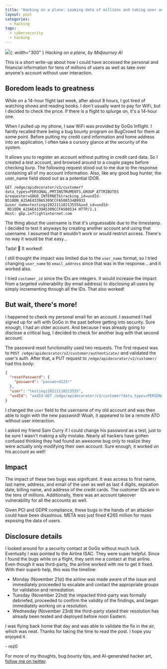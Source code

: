 ```yaml
---
title: "Hacking on a plane: Leaking data of millions and taking over any account"
layout: post
categories:
  - hacking
tags:
  - cybersecurity
  - hacking
---
```


![](https://i.imgur.com/6u4iy7e.png){: width="300" }
*Hacking on a plane, by Midjourney AI*

This is a short write-up about how I could have accessed the personal and financial information for tens of millions of users as well as take over anyone's account without user interaction. 

## Boredom leads to greatness

While on a 14-hour flight last week, after about 8 hours, I got tired of watching shows and reading books. I don't usually want to pay for WiFi, but I decided to check the price. If there is a flight to splurge on, it's a 14-hour one. 

When I pulled up my phone, I saw WiFi was provided by GoGo Inflight. I faintly recalled there being a bug bounty program on BugCrowd for them at some point. Before putting my credit card information and home address into an application, I often take a cursory glance at the security of the system. 

It allows you to register an account without putting in credit card data. So I created a test account, and browsed around to a couple pages before checking burp. The following request stood out to me due to the response containing all of my account information. Also, like any good bug hunter, the user_name field stood out as a potential IDOR.

```
GET /edge/apidecorator/v3/customer?data_types=PERSONAL,PMTINSTRUMENTS,GROUP_ATTRIBUTES
&requester=GOGO_INTERNET&tracking_id=uxdId-N510DN_A25AE4339A5309CCFA508534B9933
&user_name=testingz20221118213555&uxd_id=uxdId-_N510DN_A25AE4339A5309CCFA508534 HTTP/1.1
Host: gbp.inflightinternet.com
```

The thing about the username is that it's unguessable due to the timestamp. I decided to test it anyways by creating another account and using that username. I assumed that it wouldn't work or would restrict access. There's no way it would be that easy...

Tada! 🎉 It worked!

I still thought the impact was limited due to the `user_name` format, so I tried changing `user_name` to `email_address` since that was in the response... and it worked also. 

I tried `customer_id` since the IDs are integers. It would increase the impact from a targeted vulnerability (by email address) to disclosing all users by simply incrementing through all the IDs. That also worked!

## But wait, there's more!

I happened to check my personal email for an account. I assumed I had signed up for wifi with GoGo in the past before getting into security. Sure enough, I had an older account. And because I was already going to disclose a critical bug, I decided to check for another bug with that second account.

The password reset functionality used two requests. The first request was to 
`POST /edge/apidecorator/v2/customer/authenticate/` and validated the user's auth. After that, a PUT request to `/edge/apidecorator/v2/customer/` had this body:

```json
{
  "resetPassword": {
    "password": "password123!"
  },
  "user": "testingz20221118213555",
  "uxdId": "uxdId-GET /edge/apidecorator/v3/customer?data_types=PERSONAL,PMTINSTRUMENTS,GROUP_ATTRIBUTES&requester=GOGO_INTERNET&tracking_id=uxdId-N510DN_A25AE4339A5309CCFA508534B99332B0_1668735922_0avmL6L5q&user_name=testingz20221118213555&uxd_id=uxdId-_N510DN_A25AE4339A5309CCFA508534B99332B0_1668735922_0avmL6L5q HTTP/1.1_N510DN_A25AE4339A5309CCFA508534B99332B0_1668735922_0avmL6L5q"
}
```

I changed the `user` field to the username of my old account and was then able to login with the new password! Woah, it appeared to be a remote ATO without user interaction. 

I asked my friend Sam Curry if I could change his password as a test, just to be sure I wasn't making a silly mistake. Nearly all hackers have gotten confused thinking they had found an awesome bug only to realize they were actually only modifying their own account. Sure enough, it worked on his account as well!

## Impact

The impact of these two bugs was signifcant. It was access to first name, last name, address, and email of the user as well as last 4 digits, expiration date, billing name, and address of the credit cards. The customer IDs are in the tens of millions. Additionally, there was an account takeover vulnerability for all the accounts as well. 

Given PCI and GDPR compliance, these bugs in the hands of an attacker could have been disastrous. META was just fined €265 million for mass exposing the data of users. 

## Disclosure details

I looked around for a security contact at GoGo without much luck. Eventually I was pointed to the Airline ISAC. They were super helpful. Since I found the bugs while on a flight, they sent me a contact at that airline. Even though it was third-party, the airline worked with me to get it fixed. With their superb help, this was the timeline:

-  Monday (November 21st) the airline was made aware of the issue and immediately proceeded to escalate and contact the appropriate groups for validation and remediation.
-  Tuesday (November 22nd) the impacted third-party was formally debriefed, proceeded to confirm the validity of the findings, and began immediately working on a resolution.
-  Wednesday (November 23rd) the third-party stated their resolution has already been tested and deployed before noon Eastern.

I was flying back home that day and was able to validate the fix in the air, which was neat. Thanks for taking the time to read the post. I hope you enjoyed it. 

\- rez0


For more of my thoughts, bug bounty tips, and AI-generated hacker art, [follow me on twitter](https://twitter.com/rez0__). 

<meta name="twitter:card" content="summary_large_image" />
<meta name="twitter:site" content="@rez0__" />
<meta name="twitter:creator" content="@rez0__" />
<meta property="og:url" content="https://rez0.blog/hacking/2022/12/02/hacking-on-a-plane.html" />
<meta property="og:title" content="Hacking on a plane" />
<meta property="og:description" content="Leaking data of millions and taking over any account" />
<meta property="og:image" content="https://i.imgur.com/6u4iy7e.png" />
